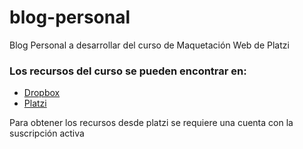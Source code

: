 # blog-personal
Blog Personal a desarrollar del curso de Maquetación Web de Platzi

### Los recursos del curso se pueden encontrar en:
* [Dropbox](https://www.dropbox.com/sh/skwiu9gqkr2j6yb/AABmvWbUcTgDnr1m0U1RlcLBa?dl=0)
* [Platzi](https://platzi.com/clases/1744-practico-css/24712-diseno-del-proyecto/)

Para obtener los recursos desde platzi se requiere una cuenta con la suscripción activa
